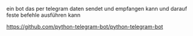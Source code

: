 ein bot das per telegram daten sendet und empfangen kann und darauf feste befehle ausführen kann

https://github.com/python-telegram-bot/python-telegram-bot
